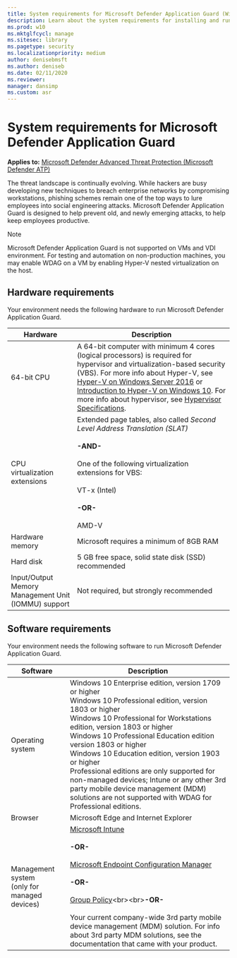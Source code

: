```yaml
---
title: System requirements for Microsoft Defender Application Guard (Windows 10)
description: Learn about the system requirements for installing and running Microsoft Defender Application Guard.
ms.prod: w10
ms.mktglfcycl: manage
ms.sitesec: library
ms.pagetype: security
ms.localizationpriority: medium
author: denisebmsft
ms.author: deniseb
ms.date: 02/11/2020
ms.reviewer: 
manager: dansimp
ms.custom: asr
---
```


# System requirements for Microsoft Defender Application Guard

**Applies to:** [Microsoft Defender Advanced Threat Protection (Microsoft Defender ATP)](https://go.microsoft.com/fwlink/p/?linkid=2069559)

The threat landscape is continually evolving. While hackers are busy developing new techniques to breach enterprise networks by compromising workstations, phishing schemes remain one of the top ways to lure employees into social engineering attacks. Microsoft Defender Application Guard is designed to help prevent old, and newly emerging attacks, to help keep employees productive.

>[!NOTE]
>Microsoft Defender Application Guard is not supported on VMs and VDI environment. For testing and automation on non-production machines, you may enable WDAG on a VM by enabling Hyper-V nested virtualization on the host.

## Hardware requirements
Your environment needs the following hardware to run Microsoft Defender Application Guard.

|Hardware|Description|
|--------|-----------|
|64-bit CPU|A 64-bit computer with minimum 4 cores (logical processors) is required for hypervisor and virtualization-based security (VBS). For more info about Hyper-V, see [Hyper-V on Windows Server 2016](https://docs.microsoft.com/windows-server/virtualization/hyper-v/hyper-v-on-windows-server) or [Introduction to Hyper-V on Windows 10](https://docs.microsoft.com/virtualization/hyper-v-on-windows/about/). For more info about hypervisor, see [Hypervisor Specifications](https://docs.microsoft.com/virtualization/hyper-v-on-windows/reference/tlfs).|
|CPU virtualization extensions|Extended page tables, also called _Second Level Address Translation (SLAT)_<br><br>**-AND-**<br><br>One of the following virtualization extensions for VBS:<br><br>VT-x (Intel)<br><br>**-OR-**<br><br>AMD-V|
|Hardware memory|Microsoft requires a minimum of 8GB RAM|
|Hard disk|5 GB free space, solid state disk (SSD) recommended|
|Input/Output Memory Management Unit (IOMMU) support|Not required, but strongly recommended|

## Software requirements
Your environment needs the following software to run Microsoft Defender Application Guard.

|Software|Description|
|--------|-----------|
|Operating system|Windows 10 Enterprise edition, version 1709 or higher<br>Windows 10 Professional edition, version 1803 or higher<br>Windows 10 Professional for Workstations edition, version 1803 or higher<br>Windows 10 Professional Education edition version 1803 or higher<br>Windows 10 Education edition, version 1903 or higher<br>Professional editions are only supported for non-managed devices; Intune or any other 3rd party mobile device management (MDM) solutions are not supported with WDAG for Professional editions. |
|Browser|Microsoft Edge and Internet Explorer|
|Management system<br> (only for managed devices)|[Microsoft Intune](https://docs.microsoft.com/intune/)<br><br>**-OR-**<br><br>[Microsoft Endpoint Configuration Manager](https://docs.microsoft.com/configmgr/)<br><br>**-OR-**<br><br>[Group Policy](https://technet.microsoft.com/library/cc753298(v=ws.11).aspx)<br><br>**-OR-**<br><br>Your current company-wide 3rd party mobile device management (MDM) solution. For info about 3rd party MDM solutions, see the documentation that came with your product.|
